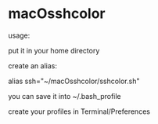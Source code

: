 # macOsshcolor


usage:

put it in your home directory

create an alias:

 alias ssh="~/macOsshcolor/sshcolor.sh"
 
 you can save it into ~/.bash_profile
 
create your profiles in Terminal/Preferences


